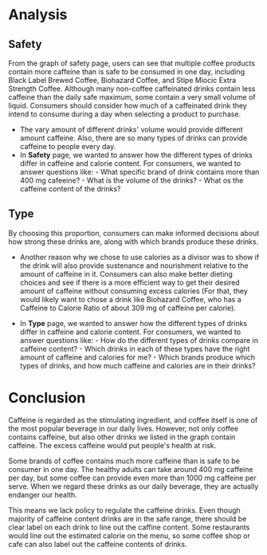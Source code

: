 # Analysis
## Safety
From the graph of safety page, users can see that multiple coffee products contain more caffeine than is safe to be consumed in one day, including Black Label Brewed Coffee, Biohazard Coffee, and Stipe Miocic Extra Strength Coffee. Although many non-coffee caffeinated drinks contain less caffeine than the daily safe maximum, some contain a very small volume of liquid. Consumers should consider how much of a caffeinated drink they intend to consume during a day when selecting a product to purchase.
- The vary amount of different drinks' volume would provide different amount caffeine. Also, there are so many types of drinks can provide caffeine to people every day.
- In __Safety__ page, we wanted to answer how the different types of drinks differ in caffeine and calorie content. For consumers, we wanted to answer questions like:
        - What specific brand of drink contains more than 400 mg cafeeine?
        - What is the volume of the drinks?
        - What os the caffeine content of the drinks?

## Type
By choosing this proportion, consumers can make informed decisions about how strong these drinks are, along with which brands produce these drinks.
- Another reason why we chose to use calories as a divisor was to show if the drink will also provide sustenance and nourishment relative to the amount of caffeine in it. Consumers can also make better dieting choices and see if there is a more efficient way to get their desired amount of caffeine without consuming excess calories (For that, they would likely want to chose a drink like Biohazard Coffee, who has a Caffeine to Calorie Ratio of about 309 mg of caffeine per calorie).

- In __Type__ page, we wanted to answer how the different types of drinks differ in caffeine and calorie content. For consumers, we wanted to answer questions like:
      - How do the different types of drinks compare in caffeine content?
      - Which drinks in each of these types have the right amount of caffeine and calories for me?
      - Which brands produce which types of drinks, and how much caffeine and calories are in their drinks?

# Conclusion
Caffeine is regarded as the stimulating ingredient, and coffee itself is one of the most popular beverage in our daily lives. However, not only coffee contains caffeine, but also other drinks we listed in the graph contain caffeine. The excess caffeine would put people's health at risk.

Some brands of coffee contains much more caffeine than is safe to be consumer in one day. The healthy adults can take around 400 mg caffeine per day, but some coffee can provide even more than 1000 mg caffeine per serve. When we regard these drinks as our daily beverage, they are actually endanger our health.

This means we lack policy to regulate the caffeine drinks. Even though majority of caffeine content drinks are in the safe range, there should be clear label on each drink to line out the caffine content. Some restaurants would line out the estimated calorie on the menu, so some coffee shop or cafe can also label out the caffeine contents of drinks.  
